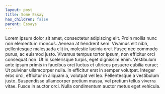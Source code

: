 ```yaml
---
layout: post
title: Some Essay
has_children: false
parent: Essays
---
```

Lorem ipsum dolor sit amet, consectetur adipiscing elit. Proin mollis nunc non elementum rhoncus. Aenean at hendrerit sem. Vivamus elit nibh, pellentesque malesuada elit in, molestie lacinia orci. Fusce nec commodo purus, ac euismod justo. Vivamus tempus tortor ipsum, non efficitur orci consequat non. Ut in scelerisque turpis, eget dignissim enim. Vestibulum ante ipsum primis in faucibus orci luctus et ultrices posuere cubilia curae; Ut pulvinar ullamcorper nulla. In efficitur erat in semper volutpat. Integer eros orci, efficitur in aliquam a, volutpat vel leo. Pellentesque a vestibulum justo. Suspendisse ullamcorper pretium massa, vel pretium tellus viverra vitae. Fusce in auctor orci. Nulla condimentum auctor metus eget vehicula.

